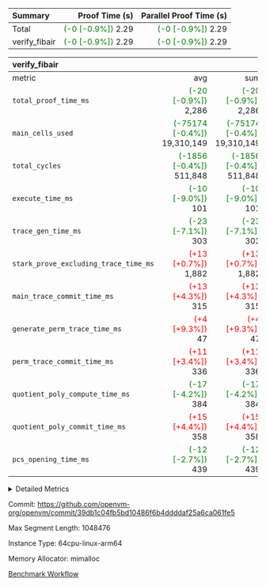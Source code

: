 | Summary | Proof Time (s) | Parallel Proof Time (s) |
|:---|---:|---:|
| Total | <span style='color: green'>(-0 [-0.9%])</span> 2.29 | <span style='color: green'>(-0 [-0.9%])</span> 2.29 |
| verify_fibair | <span style='color: green'>(-0 [-0.9%])</span> 2.29 | <span style='color: green'>(-0 [-0.9%])</span> 2.29 |


| verify_fibair |||||
|:---|---:|---:|---:|---:|
|metric|avg|sum|max|min|
| `total_proof_time_ms ` | <span style='color: green'>(-20 [-0.9%])</span> 2,286 | <span style='color: green'>(-20 [-0.9%])</span> 2,286 | <span style='color: green'>(-20 [-0.9%])</span> 2,286 | <span style='color: green'>(-20 [-0.9%])</span> 2,286 |
| `main_cells_used     ` | <span style='color: green'>(-75174 [-0.4%])</span> 19,310,149 | <span style='color: green'>(-75174 [-0.4%])</span> 19,310,149 | <span style='color: green'>(-75174 [-0.4%])</span> 19,310,149 | <span style='color: green'>(-75174 [-0.4%])</span> 19,310,149 |
| `total_cycles        ` | <span style='color: green'>(-1856 [-0.4%])</span> 511,848 | <span style='color: green'>(-1856 [-0.4%])</span> 511,848 | <span style='color: green'>(-1856 [-0.4%])</span> 511,848 | <span style='color: green'>(-1856 [-0.4%])</span> 511,848 |
| `execute_time_ms     ` | <span style='color: green'>(-10 [-9.0%])</span> 101 | <span style='color: green'>(-10 [-9.0%])</span> 101 | <span style='color: green'>(-10 [-9.0%])</span> 101 | <span style='color: green'>(-10 [-9.0%])</span> 101 |
| `trace_gen_time_ms   ` | <span style='color: green'>(-23 [-7.1%])</span> 303 | <span style='color: green'>(-23 [-7.1%])</span> 303 | <span style='color: green'>(-23 [-7.1%])</span> 303 | <span style='color: green'>(-23 [-7.1%])</span> 303 |
| `stark_prove_excluding_trace_time_ms` | <span style='color: red'>(+13 [+0.7%])</span> 1,882 | <span style='color: red'>(+13 [+0.7%])</span> 1,882 | <span style='color: red'>(+13 [+0.7%])</span> 1,882 | <span style='color: red'>(+13 [+0.7%])</span> 1,882 |
| `main_trace_commit_time_ms` | <span style='color: red'>(+13 [+4.3%])</span> 315 | <span style='color: red'>(+13 [+4.3%])</span> 315 | <span style='color: red'>(+13 [+4.3%])</span> 315 | <span style='color: red'>(+13 [+4.3%])</span> 315 |
| `generate_perm_trace_time_ms` | <span style='color: red'>(+4 [+9.3%])</span> 47 | <span style='color: red'>(+4 [+9.3%])</span> 47 | <span style='color: red'>(+4 [+9.3%])</span> 47 | <span style='color: red'>(+4 [+9.3%])</span> 47 |
| `perm_trace_commit_time_ms` | <span style='color: red'>(+11 [+3.4%])</span> 336 | <span style='color: red'>(+11 [+3.4%])</span> 336 | <span style='color: red'>(+11 [+3.4%])</span> 336 | <span style='color: red'>(+11 [+3.4%])</span> 336 |
| `quotient_poly_compute_time_ms` | <span style='color: green'>(-17 [-4.2%])</span> 384 | <span style='color: green'>(-17 [-4.2%])</span> 384 | <span style='color: green'>(-17 [-4.2%])</span> 384 | <span style='color: green'>(-17 [-4.2%])</span> 384 |
| `quotient_poly_commit_time_ms` | <span style='color: red'>(+15 [+4.4%])</span> 358 | <span style='color: red'>(+15 [+4.4%])</span> 358 | <span style='color: red'>(+15 [+4.4%])</span> 358 | <span style='color: red'>(+15 [+4.4%])</span> 358 |
| `pcs_opening_time_ms ` | <span style='color: green'>(-12 [-2.7%])</span> 439 | <span style='color: green'>(-12 [-2.7%])</span> 439 | <span style='color: green'>(-12 [-2.7%])</span> 439 | <span style='color: green'>(-12 [-2.7%])</span> 439 |



<details>
<summary>Detailed Metrics</summary>

|  | verify_program_compile_ms | total_cells | stark_prove_excluding_trace_time_ms | quotient_poly_compute_time_ms | quotient_poly_commit_time_ms | perm_trace_commit_time_ms | pcs_opening_time_ms | main_trace_commit_time_ms |
| --- | --- | --- | --- | --- | --- | --- | --- |
|  | 3 | 65,536 | 66 | 3 | 12 | 0 | 35 | 14 | 

| air_name | rows | quotient_deg | main_cols | interactions | constraints | cells |
| --- | --- | --- | --- | --- | --- | --- |
| AccessAdapterAir<2> |  | 4 |  | 5 | 12 |  | 
| AccessAdapterAir<4> |  | 4 |  | 5 | 12 |  | 
| AccessAdapterAir<8> |  | 4 |  | 5 | 12 |  | 
| FibonacciAir | 32,768 | 1 | 2 |  | 5 | 65,536 | 
| FriReducedOpeningAir |  | 4 |  | 35 | 59 |  | 
| NativePoseidon2Air<BabyBearParameters>, 1> |  | 4 |  | 176 | 590 |  | 
| PhantomAir |  | 4 |  | 3 | 4 |  | 
| ProgramAir |  | 1 |  | 1 | 4 |  | 
| VariableRangeCheckerAir |  | 1 |  | 1 | 4 |  | 
| VmAirWrapper<BranchNativeAdapterAir, BranchEqualCoreAir<1> |  | 2 |  | 11 | 23 |  | 
| VmAirWrapper<JalNativeAdapterAir, JalCoreAir> |  | 4 |  | 7 | 6 |  | 
| VmAirWrapper<NativeAdapterAir<2, 0>, PublicValuesCoreAir> |  | 4 |  | 11 | 22 |  | 
| VmAirWrapper<NativeAdapterAir<2, 1>, FieldArithmeticCoreAir> |  | 4 |  | 15 | 23 |  | 
| VmAirWrapper<NativeLoadStoreAdapterAir<1>, NativeLoadStoreCoreAir<1> |  | 4 |  | 15 | 20 |  | 
| VmAirWrapper<NativeLoadStoreAdapterAir<4>, NativeLoadStoreCoreAir<4> |  | 4 |  | 15 | 20 |  | 
| VmAirWrapper<NativeVectorizedAdapterAir<4>, FieldExtensionCoreAir> |  | 4 |  | 15 | 23 |  | 
| VmConnectorAir |  | 4 |  | 3 | 8 |  | 
| VolatileBoundaryAir |  | 4 |  | 4 | 16 |  | 

| group | trace_gen_time_ms | total_proof_time_ms | total_cycles | total_cells | stark_prove_excluding_trace_time_ms | quotient_poly_compute_time_ms | quotient_poly_commit_time_ms | perm_trace_commit_time_ms | pcs_opening_time_ms | main_trace_commit_time_ms | main_cells_used | generate_perm_trace_time_ms | execute_time_ms |
| --- | --- | --- | --- | --- | --- | --- | --- | --- | --- | --- | --- | --- | --- |
| verify_fibair | 303 | 2,286 | 511,848 | 50,178,200 | 1,882 | 384 | 358 | 336 | 439 | 315 | 19,310,149 | 47 | 101 | 

| group | air_name | rows | prep_cols | perm_cols | main_cols | cells |
| --- | --- | --- | --- | --- | --- | --- |
| verify_fibair | AccessAdapterAir<2> | 65,536 |  | 16 | 11 | 1,769,472 | 
| verify_fibair | AccessAdapterAir<4> | 32,768 |  | 16 | 13 | 950,272 | 
| verify_fibair | AccessAdapterAir<8> | 128 |  | 16 | 17 | 4,224 | 
| verify_fibair | FriReducedOpeningAir | 512 |  | 76 | 64 | 71,680 | 
| verify_fibair | NativePoseidon2Air<BabyBearParameters>, 1> | 16,384 |  | 356 | 399 | 12,369,920 | 
| verify_fibair | PhantomAir | 16,384 |  | 8 | 6 | 229,376 | 
| verify_fibair | ProgramAir | 8,192 |  | 8 | 10 | 147,456 | 
| verify_fibair | VariableRangeCheckerAir | 262,144 | 2 | 8 | 1 | 2,359,296 | 
| verify_fibair | VmAirWrapper<BranchNativeAdapterAir, BranchEqualCoreAir<1> | 131,072 |  | 28 | 23 | 6,684,672 | 
| verify_fibair | VmAirWrapper<JalNativeAdapterAir, JalCoreAir> | 16,384 |  | 12 | 10 | 360,448 | 
| verify_fibair | VmAirWrapper<NativeAdapterAir<2, 1>, FieldArithmeticCoreAir> | 262,144 |  | 20 | 30 | 13,107,200 | 
| verify_fibair | VmAirWrapper<NativeLoadStoreAdapterAir<1>, NativeLoadStoreCoreAir<1> | 131,072 |  | 36 | 25 | 7,995,392 | 
| verify_fibair | VmAirWrapper<NativeLoadStoreAdapterAir<4>, NativeLoadStoreCoreAir<4> | 16,384 |  | 36 | 34 | 1,146,880 | 
| verify_fibair | VmAirWrapper<NativeVectorizedAdapterAir<4>, FieldExtensionCoreAir> | 8,192 |  | 20 | 40 | 491,520 | 
| verify_fibair | VmConnectorAir | 2 | 1 | 8 | 4 | 24 | 
| verify_fibair | VolatileBoundaryAir | 131,072 |  | 8 | 11 | 2,490,368 | 

</details>


Commit: https://github.com/openvm-org/openvm/commit/39db1c04fb5bd10486f6b4ddddaf25a6ca061fe5

Max Segment Length: 1048476

Instance Type: 64cpu-linux-arm64

Memory Allocator: mimalloc

[Benchmark Workflow](https://github.com/openvm-org/openvm/actions/runs/12920035988)
